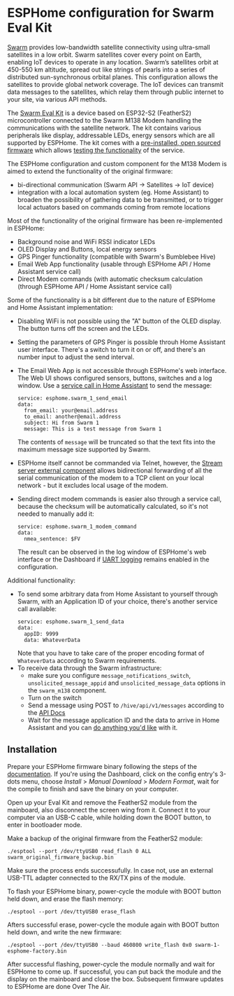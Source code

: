 # ESPHome configuration for Swarm Eval Kit

[Swarm](https://swarm.space/) provides low-bandwidth satellite connectivity using ultra-small satellites in a low orbit. Swarm satellites cover every point on Earth, enabling IoT devices to operate in any location. Swarm’s satellites orbit at 450-550 km altitude, spread out like strings of pearls into a series of distributed sun-synchronous orbital planes. This configuration allows the satellites to provide global network coverage. The IoT devices can transmit data messages to the satellites, which relay them through public internet to your site, via various API methods.

The [Swarm Eval Kit](https://swarm.space/product/swarm-eval-kit/) is a device based on ESP32-S2 (FeatherS2) microcontroller connected to the Swarm M138 Modem handling the communications with the satellite network. The kit contains various peripherals like display, addressable LEDs, energy sensors which are all supported by ESPHome.
The kit comes with a [pre-installed, open sourced firmware](https://github.com/Swarm-Technologies/Getting-Started) which allows [testing the functionality](https://swarm.space/swarm-eval-kit-quickstart-guide/) of the service.

The ESPHome configuration and custom component for the M138 Modem is aimed to extend the functionality of the original firmware:

 - bi-directional communication (Swarm API -> Satellites -> IoT device)
 - integration with a local automation system (eg. Home Assistant) to broaden the possibility of gathering data to be transmitted, or to trigger local actuators based on commands coming from remote locations

Most of the functionality of the original firmware has been re-implemented in ESPHome:

 - Background noise and WiFi RSSI indicator LEDs
 - OLED Display and Buttons, local energy sensors
 - GPS Pinger functionality (compatible with Swarm's Bumblebee Hive)
 - Email Web App functionality (usable through ESPHome API / Home Assistant service call)
 - Direct Modem commands (with automatic checksum calculation (through ESPHome API / Home Assistant service call)

Some of the functionality is a bit different due to the nature of ESPHome and Home Assistant implementation:

 - Disabling WiFi is not possible using the "A" button of the OLED display. The button turns off the screen and the LEDs.
 - Setting the parameters of GPS Pinger is possible throuh Home Assistant user interface. There's a switch to turn it on or off, and there's an number input to adjust the send interval.
 - The Email Web App is not accessible through ESPHome's web interface. The Web UI shows configured sensors, buttons, switches and a log window. Use a [service call in Home Assistant](https://www.home-assistant.io/docs/scripts/service-calls/) to send the message:
 
    ```
    service: esphome.swarm_1_send_email
    data:
      from_email: your@email.address
      to_email: another@email.address
      subject: Hi from Swarm 1
      message: This is a test message from Swarm 1
    ```
    The contents of `message` will be truncated so that the text fits into the maximum message size supported by Swarm.
 
 - ESPHome itself cannot be commanded via Telnet, however, the [Stream server external component](https://github.com/oxan/esphome-stream-server) allows bidirectional forwarding of all the serial communication of the modem to a TCP client on your local network - but it excludes local usage of the modem.
 - Sending direct modem commands is easier also through a service call, because the checksum will be automatically calculated, so it's not needed to manually add it:
    ```
    service: esphome.swarm_1_modem_command
    data:
      nmea_sentence: $FV
    ``` 
    The result can be observed in the log window of ESPHome's web interface or the Dashboard if [UART logging](https://esphome.io/components/uart.html#debugging) remains enabled in the configuration.
 
Additional functionality:

 - To send some arbitrary data from Home Assistant to yourself through Swarm, with an Application ID of your choice, there's another service call available:
    ```
    service: esphome.swarm_1_send_data
    data:
      appID: 9999
      data: WhateverData
    ```
    Note that you have to take care of the proper encoding format of `WhateverData` according to Swarm requirements.
 - To receive data through the Swarm infrastructure:
    - make sure you configure `message_notifications_switch`, `unsolicited_message_appid` and `unsolicited_message_data` options in the `swarm_m138` component.
    - Turn on the switch
    - Send a message using POST to `/hive/api/v1/messages` according to the [API Docs](https://bumblebee.hive.swarm.space/apiDocs)
    - Wait for the message application ID and the data to arrive in Home Assistant and you can [do anything you'd like](https://www.home-assistant.io/docs/automation/trigger/#state-trigger) with it.

## Installation

Prepare your ESPHome firmware binary following the steps of the [documentation](https://esphome.io/). If you're using the Dashboard, click on the config entry's 3-dots menu, choose _Install_ > _Manual Download_ > _Modern Format_, wait for the compile to finish and save the binary on your computer.

Open up your Eval Kit and remove the FeatherS2 module from the mainboard, also disconnect the screen wing from it. Connect it to your computer via an USB-C cable, while holding down the BOOT button, to enter in bootloader mode.

Make a backup of the original firmware from the FeatherS2 module:
```
./esptool --port /dev/ttyUSB0 read_flash 0 ALL swarm_original_firmware_backup.bin
```

Make sure the process ends successufully. In case not, use an external USB-TTL adapter connected to the RX/TX pins of the module.

To flash your ESPHome binary, power-cycle the module with BOOT button held down, and erase the flash memory:
```
./esptool --port /dev/ttyUSB0 erase_flash
```
Afters successful erase, power-cycle the module again with BOOT button held down, and write the new firmware:

```
./esptool --port /dev/ttyUSB0 --baud 460800 write_flash 0x0 swarm-1-esphome-factory.bin
```

After successful flashing, power-cycle the module normally and wait for ESPHome to come up. If successful, you can put back the module and the display on the mainboard and close the box. Subsequent firmware updates to ESPHome are done Over The Air.

